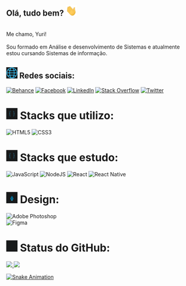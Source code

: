 ## Olá, tudo bem? <img src="https://raw.githubusercontent.com/YuriTals/YuriTals/master/wave.gif" width="30">
<div>
  <br> Me chamo, Yuri! </br>
  <br> Sou formado em Análise e desenvolvimento de Sistemas e atualmente estou cursando Sistemas de informação.</br>
</div>

## <img src="https://raw.githubusercontent.com/YuriTals/YuriTals/master/globe.gif" width="30"> Redes sociais:
[![Behance](https://img.shields.io/badge/-Behance-blue?style=for-the-badge&logo=behance&logoColor=white)](https://behance.net/https://www.behance.net/yuripecelin) 
[![Facebook](https://img.shields.io/badge/Facebook-1877F2?style=for-the-badge&logo=facebook&logoColor=white)](https://facebook.com/https://www.facebook.com/yuritals) 
[![LinkedIn](https://img.shields.io/badge/LinkedIn-0077B5?style=for-the-badge&logo=linkedin&logoColor=white)](https://linkedin.com/in/http://linkedin.com/in/yuri-pecelin) 
[![Stack Overflow](https://img.shields.io/badge/Stack%20Overflow-F58025?style=for-the-badge&logo=Stack%20Overflow&logoColor=white)](https://stackoverflow.com/users/16315633) 
[![Twitter](https://img.shields.io/badge/Twitter-1DA1F2?style=for-the-badge&logo=twitter&logoColor=white)](https://twitter.com/https://www.twitter.com/yuritals) 

# <img src="https://raw.githubusercontent.com/YuriTals/YuriTals/master/development.gif" width="30"> Stacks que utilizo:

![HTML5](https://img.shields.io/badge/HTML5-E34F26?style=for-the-badge&logo=html5&logoColor=white) 
![CSS3](https://img.shields.io/badge/CSS3-1572B6?style=for-the-badge&logo=css3&logoColor=white) 

# <img src="https://raw.githubusercontent.com/YuriTals/YuriTals/master/development.gif" width="30"> Stacks que estudo:

![JavaScript](https://img.shields.io/badge/JavaScript-F7DF1E?style=for-the-badge&logo=JavaScript&logoColor=white) 
![NodeJS](https://img.shields.io/badge/Node.js-43853D?style=for-the-badge&logo=node.js&logoColor=white) 
![React](https://img.shields.io/badge/React-20232A?style=for-the-badge&logo=react&logoColor=61DAFB) 
![React Native](https://img.shields.io/badge/React_Native-20232A?style=for-the-badge&logo=react&logoColor=61DAFB) 

# <img src="https://raw.githubusercontent.com/YuriTals/YuriTals/master/design.gif" width="30"> Design:

![Adobe Photoshop](https://img.shields.io/badge/Adobe%20Photoshop-31A8FF?style=for-the-badge&logo=Adobe%20Photoshop&logoColor=black) 	
![Figma](https://img.shields.io/badge/Figma-F24E1E?style=for-the-badge&logo=figma&logoColor=white) 

# <img src="https://raw.githubusercontent.com/YuriTals/YuriTals/master/Charts.gif" width="30"> Status do GitHub:
<div>
  <a href="https://github.com/YuriTals">
  <img height="160em" src="https://github-readme-stats.vercel.app/api?username=YuriTals&theme=dracula&hide_border=false&include_all_commits=false&count_private=false"/>
  <img height="160em" src="https://github-readme-streak-stats.herokuapp.com/?user=YuriTals&theme=dracula&hide_border=false"/>
</div>
  
![Snake Animation](https://github.com/YuriTals/YuriTals/blob/output/github-contribution-gri-snake.svg) 
